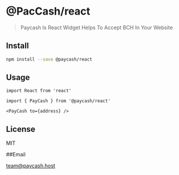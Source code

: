 # @PacCash/react

> Paycash Is React Widget Helps To Accept BCH In Your Website


## Install

```bash
npm install --save @paycash/react
```

## Usage

```tsx
import React from 'react'

import { PayCash } from '@paycash/react'

<PayCash to={address} />
```

## License

MIT


##Email

team@paycash.host
